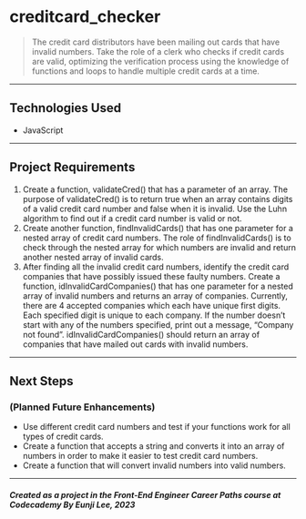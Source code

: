# creditcard_checker
> The credit card distributors have been mailing out cards that have invalid numbers. Take the role of a clerk who checks if credit cards are valid, optimizing the verification process using the knowledge of functions and loops to handle multiple credit cards at a time. 


---

## Technologies Used

- JavaScript

---

## Project Requirements

  1. Create a function, validateCred() that has a parameter of an array. The purpose of validateCred() is to return true when an array contains digits of a valid credit card number and false when it is invalid. Use the Luhn algorithm to find out if a credit card number is valid or not.
  2. Create another function, findInvalidCards() that has one parameter for a nested array of credit card numbers. The role of findInvalidCards() is to check through the nested array for which numbers are invalid and return another nested array of invalid cards.
  3. After finding all the invalid credit card numbers, identify the credit card companies that have possibly issued these faulty numbers. Create a function, idInvalidCardCompanies() that has one parameter for a nested array of invalid numbers and returns an array of companies.
Currently, there are 4 accepted companies which each have unique first digits. Each specified digit is unique to each company.
If the number doesn’t start with any of the numbers specified, print out a message, “Company not found”.
idInvalidCardCompanies() should return an array of companies that have mailed out cards with invalid numbers. 

---

## Next Steps

### (Planned Future Enhancements)

- Use different credit card numbers and test if your functions work for all types of credit cards.
- Create a function that accepts a string and converts it into an array of numbers in order to make it easier to test credit card numbers.
- Create a function that will convert invalid numbers into valid numbers.

---

##### Created as a project in the Front-End Engineer Career Paths course at Codecademy By Eunji Lee, 2023
 
